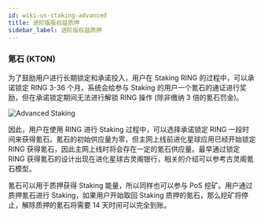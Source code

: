 ```yaml
---
id: wiki-us-staking-advanced
title: 进阶版版权益质押
sidebar_label: 进阶版权益质押
---
```


### 氪石 (KTON)

为了鼓励用户进行长期锁定和承诺投入，用户在 Staking RING 的过程中，可以承诺锁定 RING 3-36 个月，系统会给参与 Staking 的用户一个氪石的通证进行奖励，但在承诺锁定期间无法进行解锁 RING 操作 (除非缴纳 3 倍的氪石罚金)。

![Advanced Staking](assets/staking-advanced.png)

因此，用户在使用 RING 进行 Staking 过程中，可以选择承诺锁定 RING 一段时间来获得氪石。氪石的初始供应量为零，但主网上线前进化星球应用已经开始锁定 RING 获得氪石，因此主网上线时将会存在一定的氪石供应量。最早通过锁定 RING 获得氪石的设计出现在进化星球古灵阁银行，相关的介绍可以参考古灵阁氪石模型。

氪石可以用于质押获得 Staking 能量，所以同样也可以参与 PoS 挖矿。用户通过质押氪石进行 Staking，如果用户开始取回 Staking 质押的氪石，那么挖矿将停止，解除质押的氪石将需要 14 天时间可以完全到账。